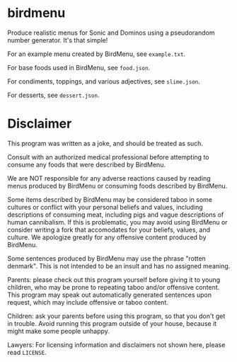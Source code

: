 # birdmenu
Produce realistic menus for Sonic and Dominos using a pseudorandom number generator.
It's that simple!

For an example menu created by BirdMenu, see `example.txt`.

For base foods used in BirdMenu, see `food.json`.

For condiments, toppings, and various adjectives, see `slime.json`.

For desserts, see `dessert.json`.

# Disclaimer
This program was written as a joke, and should be treated as such.

Consult with an authorized medical professional before attempting to consume any foods that were described by BirdMenu.

We are NOT responsible for any adverse reactions caused by reading menus produced by BirdMenu or consuming foods described by BirdMenu.

Some items described by BirdMenu may be considered taboo in some cultures or conflict with your personal beliefs and values, including descriptions of consuming meat, including pigs and vague descriptions of human cannibalism. If this is problematic, you may avoid using BirdMenu or consider writing a fork that accomodates for your beliefs, values, and culture. We apologize greatly for any offensive content produced by BirdMenu.

Some sentences produced by BirdMenu may use the phrase "rotten denmark". This is not intended to be an insult and has no assigned meaning.

Parents: please check out this program yourself before giving it to young children, who may be prone to repeating taboo and/or offensive content. This program may speak out automatically generated sentences upon request, which may include offensive or taboo content.

Children: ask your parents before using this program, so that you don't get in trouble. Avoid running this program outside of your house, because it might make some people unhappy.

Lawyers: For licensing information and disclaimers not shown here, please read `LICENSE`.
